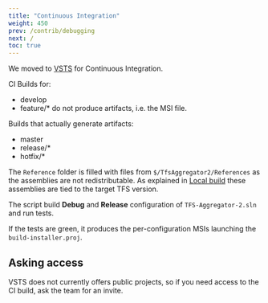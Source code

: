 ```yaml
---
title: "Continuous Integration"
weight: 450
prev: /contrib/debugging
next: /
toc: true
---
```

We moved to [VSTS](https://tfsaggregator.visualstudio.com/) for Continuous Integration.

CI Builds for:
 * develop
 * feature/*
do not produce artifacts, i.e. the MSI file.

Builds that actually generate artifacts:
 * master
 * release/*
 * hotfix/*

The `Reference` folder is filled with files from `$/TfsAggregator2/References` as the assemblies are not redistributable.
As explained in [Local build](/contrib/local-build) these assemblies are tied to the target TFS version.

The script build **Debug** and **Release** configuration of `TFS-Aggregator-2.sln` and run tests.

If the tests are green, it produces the per-configuration MSIs launching the `build-installer.proj`.

## Asking access

VSTS does not currently offers public projects, so if you need access to the CI build, ask the team for an invite.
